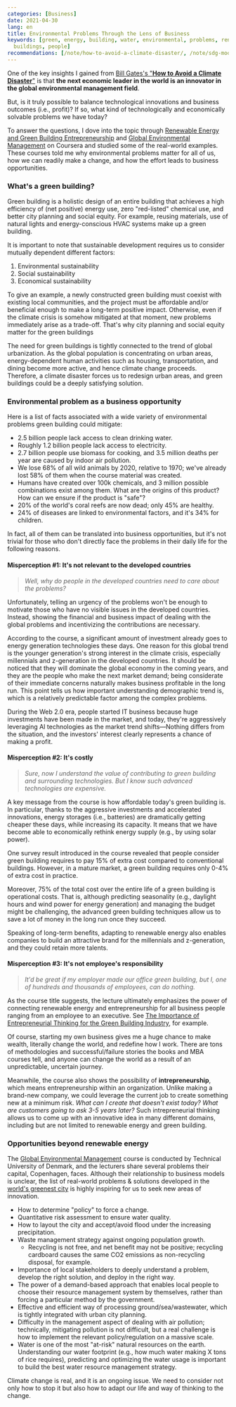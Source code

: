 ```yaml
---
categories: [Business]
date: 2021-04-30
lang: en
title: Environmental Problems Through the Lens of Business
keywords: [green, energy, building, water, environmental, problems, renewable, business,
  buildings, people]
recommendations: [/note/how-to-avoid-a-climate-disaster/, /note/sdg-mooc/, /note/sustainability-at-big-tech/]
---
```


One of the key insights I gained from [Bill Gates's "**How to Avoid a Climate Disaster**"](/note/how-to-avoid-a-climate-disaster) is that **the next economic leader in the world is an innovator in the global environmental management field**. 

But, is it truly possible to balance technological innovations and business outcomes (i.e., profit)? If so, what kind of technologically and economically solvable problems we have today?

To answer the questions, I dove into the topic through [Renewable Energy and Green Building Entrepreneurship](https://coursera.org/verify/T3LER8XRDGVE) and [Global Environmental Management](https://coursera.org/verify/SSZXFULHTAN3) on Coursera and studied some of the real-world examples. These courses told me why environmental problems matter for all of us, how we can readily make a change, and how the effort leads to business opportunities.

### What's a green building?

Green building is a holistic design of an entire building that achieves a high efficiency of (net positive) energy use, zero "red-listed" chemical use, and better city planning and social equity. For example, reusing materials, use of natural lights and energy-conscious HVAC systems make up a green building.

It is important to note that sustainable development requires us to consider mutually dependent different factors:

1. Environmental sustainability
2. Social sustainability
3. Economical sustainability

To give an example, a newly constructed green building must coexist with existing local communities, and the project must be affordable and/or beneficial enough to make a long-term positive impact. Otherwise, even if the climate crisis is somehow mitigated at that moment, new problems immediately arise as a trade-off. That's why city planning and social equity matter for the green buildings

The need for green buildings is tightly connected to the trend of global urbanization. As the global population is concentrating on urban areas, energy-dependent human activities such as housing, transportation, and dining become more active, and hence climate change proceeds. Therefore, a climate disaster forces us to redesign urban areas, and green buildings could be a deeply satisfying solution.

### Environmental problem as a business opportunity

Here is a list of facts associated with a wide variety of environmental problems green building could mitigate:

- 2.5 billion people lack access to clean drinking water.
- Roughly 1.2 billion people lack access to electricity.
- 2.7 billion people use biomass for cooking, and 3.5 million deaths per year are caused by indoor air pollution.
- We lose 68% of all wild animals by 2020, relative to 1970; we've already lost 58% of them when the course material was created.
- Humans have created over 100k chemicals, and 3 million possible combinations exist among them. What are the origins of this product? How can we ensure if the product is "safe"?
- 20% of the world's coral reefs are now dead; only 45% are healthy.
- 24% of diseases are linked to environmental factors, and it's 34% for children.

In fact, all of them can be translated into business opportunities, but it's not trivial for those who don't directly face the problems in their daily life for the following reasons.

#### Misperception #1: It's not relevant to the developed countries

> *Well, why do people in the developed countries need to care about the problems?*

Unfortunately, telling an urgency of the problems won't be enough to motivate those who have no visible issues in the developed countries. Instead, showing the financial and business impact of dealing with the global problems and incentivizing the contributions are necessary.

According to the course, a significant amount of investment already goes to energy generation technologies these days. One reason for this global trend is the younger generation's strong interest in the climate crisis, especially millennials and z-generation in the developed countries. It should be noticed that they will dominate the global economy in the coming years, and they are the people who make the next market demand; being considerate of their immediate concerns naturally makes business profitable in the long run. This point tells us how important understanding demographic trend is, which is a relatively predictable factor among the complex problems.

During the Web 2.0 era, people started IT business because huge investments have been made in the market, and today, they're aggressively leveraging AI technologies as the market trend shifts&mdash;Nothing differs from the situation, and the investors' interest clearly represents a chance of making a profit. 

#### Misperception #2: It's costly 

> *Sure, now I understand the value of contributing to green building and surrounding technologies. But I know such advanced technologies are expensive.*

A key message from the course is how affordable today's green building is. In particular, thanks to the aggressive investments and accelerated innovations, energy storages (i.e., batteries) are dramatically getting cheaper these days, while increasing its capacity. It means that we have become able to economically rethink energy supply (e.g., by using solar power).

One survey result introduced in the course revealed that people consider green building requires to pay 15% of extra cost compared to conventional buildings. However, in a mature market, a green building requires only 0-4% of extra cost in practice.

Moreover, 75% of the total cost over the entire life of a green building is operational costs. That is, although predicting seasonality (e.g., daylight hours and wind power for energy generation) and managing the budget might be challenging, the advanced green building techniques allow us to save a lot of money in the long run once they succeed.

Speaking of long-term benefits, adapting to renewable energy also enables companies to build an attractive brand for the millennials and z-generation, and they could retain more talents.

#### Misperception #3: It's not employee's responsibility

> *It'd be great if my employer made our office green building, but I, one of hundreds and thousands of employees, can do nothing.*

As the course title suggests, the lecture ultimately emphasizes the power of connecting renewable energy and entrepreneurship for all business people ranging from an employee to an executive. See [The Importance of Entrepreneurial Thinking for the Green Building Industry](http://insight.gbig.org/the-importance-of-entrepreneurial-thinking-for-the-green-building-industry/), for example.

Of course, starting my own business gives me a huge chance to make wealth, literally change the world, and redefine how I work. There are tons of methodologies and successful/failure stories the books and MBA courses tell, and anyone can change the world as a result of an unpredictable, uncertain journey.

Meanwhile, the course also shows the possibility of **intrepreneurship**, which means entrepreneurship within an organization. Unlike making a brand-new company, we could leverage the current job to create something new at a minimum risk. *What can I create that doesn't exist today? What are customers going to ask 3-5 years later?* Such intrepreneurial thinking allows us to come up with an innovative idea in many different domains, including but are not limited to renewable energy and green building.

### Opportunities beyond renewable energy

The [Global Environmental Management](https://coursera.org/verify/SSZXFULHTAN3) course is conducted by Technical University of Denmark, and the lecturers share several problems their capital, Copenhagen, faces. Although their relationship to business models is unclear, the list of real-world problems & solutions developed in the [world's greenest city](https://www.telegraph.co.uk/travel/discovering-hygge-in-copenhagen/worlds-greenest-city/) is highly inspiring for us to seek new areas of innovation.

- How to determine "policy" to force a change.
- Quantitative risk assessment to ensure water quality.
- How to layout the city and accept/avoid flood under the increasing precipitation.
- Waste management strategy against ongoing population growth.
  - Recycling is not free, and net benefit may not be positive; recycling cardboard causes the same CO2 emissions as non-recycling disposal, for example.
- Importance of local stakeholders to deeply understand a problem, develop the right solution, and deploy in the right way. 
- The power of a demand-based approach that enables local people to choose their resource management system by themselves, rather than forcing a particular method by the government.
- Effective and efficient way of processing ground/sea/wastewater, which is tightly integrated with urban city planning.
- Difficulty in the management aspect of dealing with air pollution; technically, mitigating pollution is not difficult, but a real challenge is how to implement the relevant policy/regulation on a massive scale.
- Water is one of the most "at-risk" natural resources on the earth. Understanding our water footprint (e.g., how much water making X tons of rice requires), predicting and optimizing the water usage is important to build the best water resource management strategy. 

Climate change is real, and it is an ongoing issue. We need to consider not only how to stop it but also how to adapt our life and way of thinking to the change.